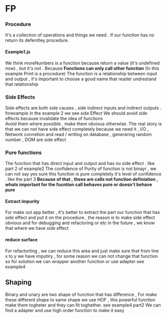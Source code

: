 # FP
### Procedure
It's a collection of operations and things we need . If our function has no return its defenitley procedure.

#### Example1.js
We think moreNumbers is a function because return a value (it's undefined now) , but it's not .
Because **Functions can only call other function** (In this example Print is a procedure)
The function is a relationship between input and output , it's important to choose a good name that reader undrestand that relationship

### Side Effects
Side effects are both side causes , side indirect inputs and indirect outputs . forexample in the example 2 we see side Effect
We should avoid side effects because invalidate the idea of functions <br />
Avoid them where possible , make them obvious otherwise.
The real story is that we can not have side effect completely because we need it , I/O , Network connetion and read / writing on database , generaring random number , DOM are side effect

### Pure functions
The function that has direct input and output and has no side effect . like part 2 of example2
The confidence of Purity of function is not binayr , we can not say yes sure this function is pure completely
it's level of confidence . like the part 3 
**Because of that , these are calls not function definiation , whats important for the fucntion call behaves pure or doesn't behave pure** <br />
#### Extract impurity
For make out app better , it's better to extract the part our function that has side effect and put it on the procedure , the reason is to make side effect obvious and for debugging and refactoring or etc in the future , we know that where we have side effect

#### reduce surface 
For refactorting , we can reduce this area and just make sure that from line x to y we have imputiry ,
for some reason we can not change that function so for solution we can wrapper another function or use adapter see example4

## Shaping 
Binary and unary are two shape of function that has difference , For make these different shape to same shape we use HOF , this powerful function make them togheter and they can fit toghether. see example4 part2
We can find a adapter and use high order function to make it easy 